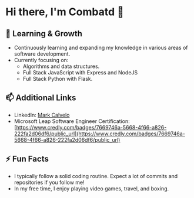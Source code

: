 # Hi there, I'm Combatd 👋


## 🌱 Learning & Growth
- Continuously learning and expanding my knowledge in various areas of software development.
- Currently focusing on:
  - Algorithms and data structures.
  - Full Stack JavaScript with Express and NodeJS
  - Full Stack Python with Flask.


## 📫 Additional Links
- LinkedIn: [Mark Calvelo](https://www.linkedin.com/in/mark-calvelo/)
- Microsoft Leap Software Engineer Certification: [https://www.credly.com/badges/7669746a-5668-4f66-a826-222fa2d06df6/public_url](https://www.credly.com/badges/7669746a-5668-4f66-a826-222fa2d06df6/public_url)

## ⚡ Fun Facts
- I typically follow a solid coding routine. Expect a lot of commits and repositories if you follow me!
- In my free time, I enjoy playing video games, travel, and boxing.
